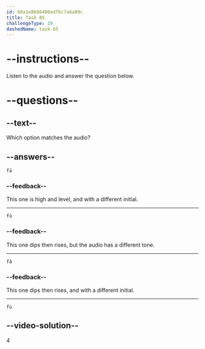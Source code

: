 ```yaml
---
id: 68a1e8686400adfbc7a6a89c
title: Task 85
challengeType: 19
dashedName: task-85
---
```


<!-- (Audio) A: fù -->

# --instructions--

Listen to the audio and answer the question below.

# --questions--

## --text--

Which option matches the audio?

## --answers--

`fā`

### --feedback--

This one is high and level, and with a different initial.

---

`fǔ`

### --feedback--

This one dips then rises, but the audio has a different tone.

---

`fǎ`

### --feedback--

This one dips then rises, and with a different initial.

---

`fù`

## --video-solution--

4
